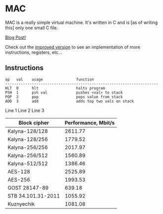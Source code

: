 # MAC
MAC is a really simple virtual machine. It's written in C and is [as of writing this]
only one small C file.

[Blog Post!](http://blog.felixangell.com/virtual-machine-in-c/)

Check out the [improved version](mac-improved/) to see an implementation of more instructions,
registers, etc...

## Instructions

	op   val    usage    			function
	---------------------------------------------------------------------
	HLT  0      hlt 	 			halts program
	PSH  1      psh val  			pushes <val> to stack
	POP  2      pop 	 			pops value from stack
	ADD  3      add 	 			adds top two vals on stack


Line 1
Line 2
Line 3

| Block cipher        | Performance, Mbit/s |
|---------------------|---------------------|
| Kalyna-128/128      | 2611.77  |
| Kalyna-128/256      | 1779.52  |
| Kalyna-256/256      | 2017.97  |
| Kalyna-256/512      | 1560.89  |
| Kalyna-512/512      | 1386.46  |
| AES-128             | 2525.89  |
| AES-256             | 1993.53  |
| GOST 28147-89       | 639.18   |
| STB 34.101.31-2011  | 1055.92  |
| Kuznyechik          | 1081.08  |
